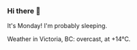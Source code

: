 ### Hi there :wave:

It's Monday! I'm probably sleeping.

Weather in Victoria, BC: overcast, at +14°C.
